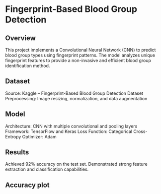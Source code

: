 # Fingerprint-Based Blood Group Detection 

## Overview
  This project implements a Convolutional Neural Network (CNN) to predict blood group types using fingerprint patterns. The model analyzes unique fingerprint features to provide a non-invasive and efficient blood group identification method.

## Dataset
  Source: Kaggle – Fingerprint-Based Blood Group Detection Dataset
  Preprocessing: Image resizing, normalization, and data augmentation

## Model
  Architecture: CNN with multiple convolutional and pooling layers
  Framework: TensorFlow and Keras
  Loss Function: Categorical Cross-Entropy
  Optimizer: Adam

## Results
  Achieved 92% accuracy on the test set.
  Demonstrated strong feature extraction and classification capabilities.

## Accuracy plot

